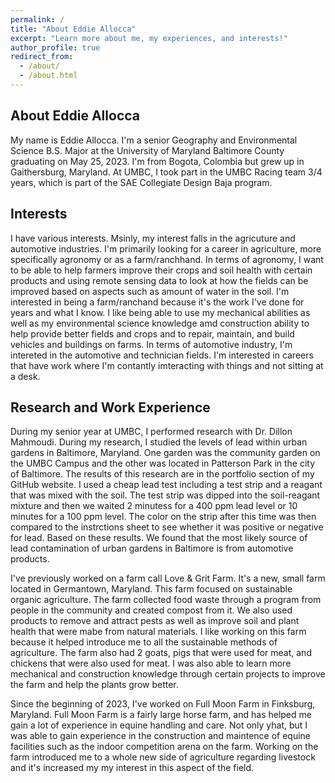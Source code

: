 ```yaml
---
permalink: /
title: "About Eddie Allocca"
excerpt: "Learn more about me, my experiences, and interests!"
author_profile: true
redirect_from: 
  - /about/
  - /about.html
---
```


About Eddie Allocca
------
My name is Eddie Allocca.  I'm a senior Geography and Environmental Science B.S. Major at the University of Maryland Baltimore County graduating on May 25, 2023.  I'm from Bogota, Colombia but grew up in Gaithersburg, Maryland.  At UMBC, I took part in the UMBC Racing team 3/4 years, which is part of the SAE Collegiate Design Baja program.

Interests
------
I have various interests.  Msinly, my interest falls in the agricuture and automotive industries.  I'm primarily looking for a career in agriculture, more specifically agronomy or as a farm/ranchhand.  In terms of agronomy, I want to be able to help farmers improve their crops and soil health with certain products and using remote sensing data to look at how the fields can be improved based on aspects such as amount of water in the soil.  I'm interested in being a farm/ranchand because it's the work I've done for years and what I know.  I like being able to use my mechanical abilities as well as my environmental science knowledge amd construction ability to help provide better fields and crops and to repair, maintain, and build vehicles and buildings on farms.  In terms of automotive industry, I'm intereted in the automotive and technician fields.  I'm interested in careers that have work where I'm contantly imteracting with things and not sitting at a desk.

Research and Work Experience
------
During my senior year at UMBC, I performed research with Dr. Dillon Mahmoudi.  During my research, I studied the levels of lead within urban gardens in Baltimore, Maryland.  One garden was the community garden on the UMBC Campus and the other was located in Patterson Park in the city of Baltimore.  The results of this research are in the portfolio section of my GitHub website.  I used a cheap lead test including a test strip and a reagant that was mixed with the soil.  The test strip was dipped into the soil-reagant mixture and then we waited 2 minutess for a 400 ppm lead level or 10 minutes for a 100 ppm level.  The color on the strip after this time was then compared to the instrctions sheet to see whether it was positive or negative for lead.  Based on these results.  We found that the most likely source of lead contamination of urban gardens in Baltimore is from automotive products.

I've previously worked on a farm call Love & Grit Farm.  It's a new, small farm located in Germantown, Maryland.  This farm focused on sustainable organic agriculture.  The farm collected food waste through a program from people in the community and created compost from it.  We also used products to remove and attract pests as well as improve soil and plant health that were mabe from natural materials.  I like working on this farm because it helped introduce me to all the sustainable methods of agriculture.  The farm also had 2 goats, pigs that were used for meat, and chickens that were also used for meat.  I was also able to learn more mechanical and construction knowledge through certain projects to improve the farm and help the plants grow better.

Since the beginning of 2023, I've worked on Full Moon Farm in Finksburg, Maryland.  Full Moon Farm is a fairly large horse farm, and has helped me gain a lot of experience in equine handling and care.  Not only yhat, but I was able to gain experience in the construction and maintence of equine facilities such as the indoor competition arena on the farm.  Working on the farm introduced me to a whole new side of agriculture regarding livestock and it's increased my my interest in this aspect of the field.  
